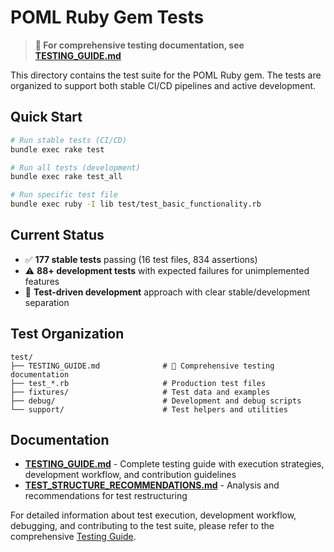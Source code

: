 # POML Ruby Gem Tests

> **📖 For comprehensive testing documentation, see [TESTING_GUIDE.md](TESTING_GUIDE.md)**

This directory contains the test suite for the POML Ruby gem. The tests are organized to support both stable CI/CD pipelines and active development.

## Quick Start

```bash
# Run stable tests (CI/CD)
bundle exec rake test

# Run all tests (development)
bundle exec rake test_all

# Run specific test file
bundle exec ruby -I lib test/test_basic_functionality.rb
```

## Current Status

- ✅ **177 stable tests** passing (16 test files, 834 assertions)
- ⚠️ **88+ development tests** with expected failures for unimplemented features
- 🎯 **Test-driven development** approach with clear stable/development separation

## Test Organization

```
test/
├── TESTING_GUIDE.md              # 📖 Comprehensive testing documentation
├── test_*.rb                     # Production test files
├── fixtures/                     # Test data and examples
├── debug/                        # Development and debug scripts
└── support/                      # Test helpers and utilities
```

## Documentation

- **[TESTING_GUIDE.md](TESTING_GUIDE.md)** - Complete testing guide with execution strategies, development workflow, and contribution guidelines
- **[TEST_STRUCTURE_RECOMMENDATIONS.md](TEST_STRUCTURE_RECOMMENDATIONS.md)** - Analysis and recommendations for test restructuring

For detailed information about test execution, development workflow, debugging, and contributing to the test suite, please refer to the comprehensive [Testing Guide](TESTING_GUIDE.md).
